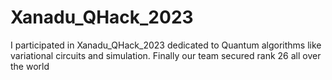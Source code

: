 # Xanadu_QHack_2023
 I participated in Xanadu_QHack_2023 dedicated to Quantum algorithms like variational circuits and simulation. Finally our team secured rank 26 all over the world
